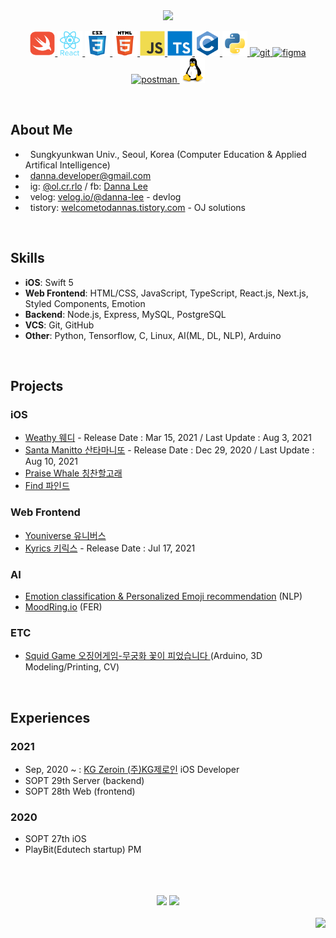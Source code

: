 <div align="center"> 
  <img src="https://capsule-render.vercel.app/api?type=slice&color=auto&height=200&text=DANNA&fontAlign=70&rotate=13&fontAlignY=25&desc=iOS,%20Frontend,%20Backend,%20ML,%20NLP,%20Arduino&descAlign=70.&descAlignY=44">
</div>
<p align="center"> 
  <a href="https://developer.apple.com/swift/" target="_blank"> <img src="https://raw.githubusercontent.com/devicons/devicon/master/icons/swift/swift-original.svg" alt="swift" width="40" height="40"/> </a> 
  <a href="https://reactjs.org/" target="_blank"> <img src="https://raw.githubusercontent.com/devicons/devicon/master/icons/react/react-original-wordmark.svg" alt="react" width="40" height="40"/> </a> 
  <a href="https://www.w3schools.com/css/" target="_blank"> <img src="https://raw.githubusercontent.com/devicons/devicon/master/icons/css3/css3-original-wordmark.svg" alt="css3" width="40" height="40"/> </a> 
  <a href="https://www.w3.org/html/" target="_blank"> <img src="https://raw.githubusercontent.com/devicons/devicon/master/icons/html5/html5-original-wordmark.svg" alt="html5" width="40" height="40"/> </a> 
  <a href="https://developer.mozilla.org/en-US/docs/Web/JavaScript" target="_blank"> <img src="https://raw.githubusercontent.com/devicons/devicon/master/icons/javascript/javascript-original.svg" alt="javascript" width="40" height="40"/> </a> 
  <a href="https://www.typescriptlang.org/" target="_blank"> <img src="https://raw.githubusercontent.com/devicons/devicon/master/icons/typescript/typescript-original.svg" alt="typescript" width="40" height="40"/> </a> 
  <a href="https://www.cprogramming.com/" target="_blank"> <img src="https://raw.githubusercontent.com/devicons/devicon/master/icons/c/c-original.svg" alt="c" width="40" height="40"/> </a> 
  <a href="https://www.python.org" target="_blank"> <img src="https://raw.githubusercontent.com/devicons/devicon/master/icons/python/python-original.svg" alt="python" width="40" height="40"/> </a> 
  <a href="https://git-scm.com/" target="_blank"> <img src="https://www.vectorlogo.zone/logos/git-scm/git-scm-icon.svg" alt="git" width="40" height="40"/> </a> 
  <a href="https://www.figma.com/" target="_blank"> <img src="https://www.vectorlogo.zone/logos/figma/figma-icon.svg" alt="figma" width="40" height="40"/> </a> 
  <a href="https://postman.com" target="_blank"> <img src="https://www.vectorlogo.zone/logos/getpostman/getpostman-icon.svg" alt="postman" width="40" height="40"/> </a> 
  <a href="https://www.linux.org/" target="_blank"> <img src="https://raw.githubusercontent.com/devicons/devicon/master/icons/linux/linux-original.svg" alt="linux" width="40" height="40"/> </a> 
</p>

<br/>

## About Me
- &nbsp; Sungkyunkwan Univ., Seoul, Korea (Computer Education & Applied Artifical Intelligence)  
- &nbsp; danna.developer@gmail.com  
- &nbsp; ig: <a href="https://www.instagram.com/ol.cr.rlo/">@ol.cr.rlo</a> / fb: <a href="https://www.facebook.com/danna.lee.92/">Danna Lee</a>  
- &nbsp; velog: <a href="https://velog.io/@danna-lee">velog.io/@danna-lee</a> - devlog  
- &nbsp; tistory: <a href="https://welcometodannas.tistory.com/">welcometodannas.tistory.com</a> - OJ solutions  


<br />

## Skills
- **iOS**: Swift 5
- **Web Frontend**: HTML/CSS, JavaScript, TypeScript, React.js, Next.js, Styled Components, Emotion
- **Backend**: Node.js, Express, MySQL, PostgreSQL
- **VCS**: Git, GitHub
- **Other**: Python, Tensorflow, C, Linux, AI(ML, DL, NLP), Arduino


<br />

## Projects

### iOS
- <a href="https://apps.apple.com/kr/app/weathy-%EC%9B%A8%EB%94%94/id1549517979">Weathy 웨디</a> - Release Date : Mar 15, 2021 / Last Update : Aug 3, 2021
- <a href="https://apps.apple.com/kr/app/%EC%82%B0%ED%83%80-%EB%A7%88%EB%8B%88%EB%98%90-santa-manitto/id1546583360">Santa Manitto 산타마니또</a> - Release Date : Dec 29, 2020 / Last Update : Aug 10, 2021
- <a href="https://github.com/Praise-Whale/Whale-iOS">Praise Whale 칭찬할고래</a>
- <a href="https://github.com/Find-U-I/Find-iOS">Find 파인드</a>

### Web Frontend
- <a href="https://github.com/TeamYouniverse/Youniverse-Web">Youniverse 유니버스</a>
- <a href="https://kyrics.org">Kyrics 키릭스</a> - Release Date : Jul 17, 2021

### AI
- <a href="https://github.com/Daeun-Danna-Lee/text-replacement-recommendation">Emotion classification & Personalized Emoji recommendation</a> (NLP)
- <a href="https://github.com/Daeun-Danna-Lee/mood-ring-AI">MoodRing.io</a> (FER)
<!-- - <a href="https://github.com/Daeun-Danna-Lee/NLP-Sentiment-Classification">Movie review sentiment classification</a> (NLP) -->

### ETC
- <a href="https://github.com/Daeun-Danna-Lee/arduino-squid-game">Squid Game 오징어게임-무궁화 꽃이 피었습니다 </a> (Arduino, 3D Modeling/Printing, CV)

<!--
<a href= "https://apps.apple.com/us/app/id1549517979"><img src="https://user-images.githubusercontent.com/42545818/113259432-1407a980-9308-11eb-93c1-e35a3f5d25fd.png" width = "100"/></a>
-->
<br />

## Experiences  
### 2021
- Sep, 2020 ~ : <a href="http://kgfamily.co.kr/">KG Zeroin (주)KG제로인</a> iOS Developer
- SOPT 29th Server (backend)
- SOPT 28th Web (frontend)

### 2020
- SOPT 27th iOS
- PlayBit(Edutech startup) PM

<br />
<br />
<br />


<div align="center">
  <img src="https://github-readme-stats.vercel.app/api?username=Daeun-Danna-Lee&show_icons=true" height="170"> <a href="https://solved.ac/hub0720/"><img src="http://mazassumnida.wtf/api/v2/generate_badge?boj=hub0720" height="170"></a>
</div>

<br />

<div align="right">
  <img src="https://hits.seeyoufarm.com/api/count/incr/badge.svg?url=https%3A%2F%2Fgithub.com%2FDaeun-Danna-Lee%2F&count_bg=%23E8CAFF&title_bg=%23FFD000&icon=&icon_color=%23CFCFCF&title=hits&edge_flat=false">
</div>
<!--
**Daeun-Danna-Lee/Daeun-Danna-Lee** is a ✨ _special_ ✨ repository because its `README.md` (this file) appears on your GitHub profile.

Here are some ideas to get you started:

- 🔭 I’m currently working on ...
- 🌱 I’m currently learning ...
- 👯 I’m looking to collaborate on ...
- 🤔 I’m looking for help with ...
- 💬 Ask me about ...
- 📫 How to reach me: ...
- 😄 Pronouns: ...
- ⚡ Fun fact: ...
-->
